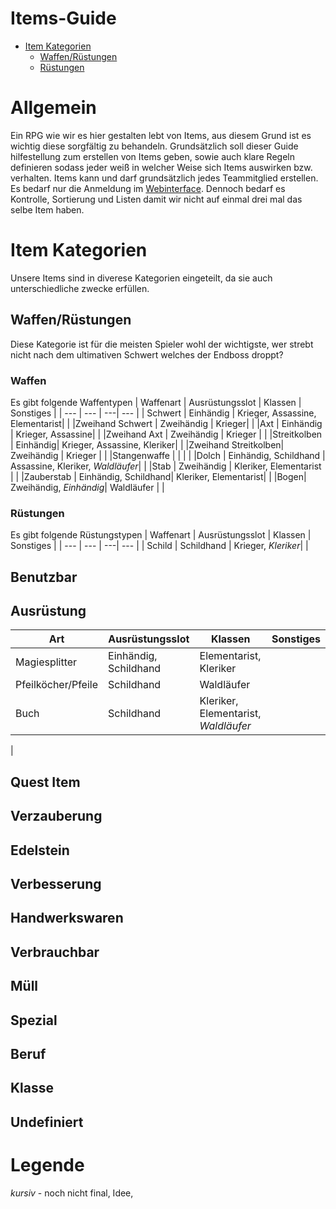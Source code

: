 # Items-Guide <!-- omit in toc -->

- [Item Kategorien](#item-kategorien)
    - [Waffen/Rüstungen](#waffenr%C3%BCstungen)
    - [Rüstungen](#r%C3%BCstungen)

# Allgemein

Ein RPG wie wir es hier gestalten lebt von Items, aus diesem Grund ist es wichtig diese sorgfältig zu behandeln. Grundsätzlich soll dieser Guide hilfestellung zum erstellen von Items geben, sowie auch klare Regeln definieren sodass jeder weiß in welcher Weise sich Items auswirken bzw. verhalten. Items kann und darf grundsätzlich jedes Teammitglied erstellen. Es bedarf nur die Anmeldung im [Webinterface](https://app.faldoria.de/home).  Dennoch bedarf es Kontrolle, Sortierung und Listen damit wir nicht auf einmal drei mal das selbe Item haben. 


# Item Kategorien
Unsere Items sind in diverese Kategorien eingeteilt, da sie auch unterschiedliche zwecke erfüllen.

## Waffen/Rüstungen

Diese Kategorie ist für die meisten Spieler wohl der wichtigste, wer strebt nicht nach dem ultimativen Schwert welches der Endboss droppt? 

### Waffen
Es gibt folgende Waffentypen
| Waffenart | Ausrüstungsslot | Klassen | Sonstiges |
| --- | --- | ---| --- |
| Schwert | Einhändig | Krieger, Assassine, Elementarist| |
|Zweihand Schwert | Zweihändig | Krieger| |
|Axt | Einhändig | Krieger, Assassine| |
|Zweihand Axt | Zweihändig | Krieger |  |
|Streitkolben | Einhändig| Krieger, Assassine, Kleriker| |
|Zweihand Streitkolben| Zweihändig | Krieger | |
|Stangenwaffe | | | |
|Dolch | Einhändig, Schildhand | Assassine, Kleriker, *Waldläufer*| |
|Stab | Zweihändig | Kleriker, Elementarist | |
|Zauberstab | Einhändig, Schildhand| Kleriker, Elementarist| |
|Bogen| Zweihändig, *Einhändig*|  Waldläufer | |

### Rüstungen
Es gibt folgende Rüstungstypen
| Waffenart | Ausrüstungsslot | Klassen | Sonstiges |
| --- | --- | ---| --- |
| Schild | Schildhand | Krieger, *Kleriker*| |

## Benutzbar

## Ausrüstung

| Art | Ausrüstungsslot | Klassen | Sonstiges |
| --- | --- | ---| --- |
|Magiesplitter | Einhändig, Schildhand | Elementarist, Kleriker| |
|Pfeilköcher/Pfeile| Schildhand| Waldläufer| |
| Buch | Schildhand | Kleriker, Elementarist, *Waldläufer*| |
| 

## Quest Item

## Verzauberung

## Edelstein

## Verbesserung

## Handwerkswaren

## Verbrauchbar

## Müll

## Spezial

## Beruf 

## Klasse 

## Undefiniert

# Legende

*kursiv* - noch nicht final, Idee, 